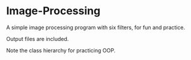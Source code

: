 # Image-Processing

A simple image processing program with six filters,
for fun and practice.

Output files are included.

Note the class hierarchy for practicing OOP.
